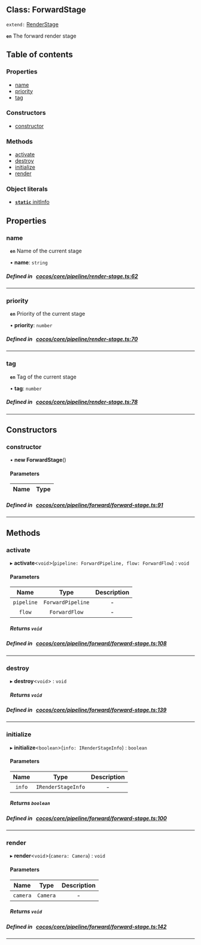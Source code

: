 
## Class: ForwardStage


`extend:`
[RenderStage](docs/en/pipeline/Class/RenderStage.md)










**`en`** The forward render stage


<div class="table-of-content">
<h2>Table of contents</h2>


### Properties

- [ name](#name)
- [ priority](#priority)
- [ tag](#tag)

### Constructors

- [ constructor](#constructor)

### Methods

- [ activate](#activate)
- [ destroy](#destroy)
- [ initialize](#initialize)
- [ render](#render)

### Object literals

- [ **`static`**  initInfo](#initInfo)
</div>

## Properties


### name
<div style="margin-left: 10px;">



**`en`** Name of the current stage




•  **name**:
 ``string`` 
</div>

##### Defined in &nbsp;   [cocos/core/pipeline/render-stage.ts:62](https://github.com/cocos-creator/engine/blob/c7bf6b8a9/cocos/core/pipeline/render-stage.ts#L62)&nbsp;


___


### priority
<div style="margin-left: 10px;">



**`en`** Priority of the current stage




•  **priority**:
 ``number`` 
</div>

##### Defined in &nbsp;   [cocos/core/pipeline/render-stage.ts:70](https://github.com/cocos-creator/engine/blob/c7bf6b8a9/cocos/core/pipeline/render-stage.ts#L70)&nbsp;


___


### tag
<div style="margin-left: 10px;">



**`en`** Tag of the current stage




•  **tag**:
 ``number`` 
</div>

##### Defined in &nbsp;   [cocos/core/pipeline/render-stage.ts:78](https://github.com/cocos-creator/engine/blob/c7bf6b8a9/cocos/core/pipeline/render-stage.ts#L78)&nbsp;


___

<!---->
## Constructors


### constructor
<div style="margin-left: 10px;">

• **new ForwardStage**()

#### Parameters

| Name | Type |
| :------ | :------ |
</div>

##### Defined in &nbsp;   [cocos/core/pipeline/forward/forward-stage.ts:91](https://github.com/cocos-creator/engine/blob/c7bf6b8a9/cocos/core/pipeline/forward/forward-stage.ts#L91)&nbsp;


---

<!---->
## Methods

### activate

<div style="margin-left: 10px;">

▸   **activate**<`void`\>(`pipeline: ForwardPipeline, flow: ForwardFlow`) : `void`



#### Parameters

| Name | Type | Description |
| :------: | :------: | :------: |
| `pipeline` | `ForwardPipeline` | - |
| `flow` | `ForwardFlow` | - |


##### Returns `void`
</div>

##### Defined in &nbsp;   [cocos/core/pipeline/forward/forward-stage.ts:108](https://github.com/cocos-creator/engine/blob/c7bf6b8a9/cocos/core/pipeline/forward/forward-stage.ts#L108)&nbsp;
___
### destroy

<div style="margin-left: 10px;">

▸   **destroy**<`void`\> : `void`




##### Returns `void`
</div>

##### Defined in &nbsp;   [cocos/core/pipeline/forward/forward-stage.ts:139](https://github.com/cocos-creator/engine/blob/c7bf6b8a9/cocos/core/pipeline/forward/forward-stage.ts#L139)&nbsp;
___
### initialize

<div style="margin-left: 10px;">

▸   **initialize**<`boolean`\>(`info: IRenderStageInfo`) : `boolean`



#### Parameters

| Name | Type | Description |
| :------: | :------: | :------: |
| `info` | `IRenderStageInfo` | - |


##### Returns `boolean`
</div>

##### Defined in &nbsp;   [cocos/core/pipeline/forward/forward-stage.ts:100](https://github.com/cocos-creator/engine/blob/c7bf6b8a9/cocos/core/pipeline/forward/forward-stage.ts#L100)&nbsp;
___
### render

<div style="margin-left: 10px;">

▸   **render**<`void`\>(`camera: Camera`) : `void`



#### Parameters

| Name | Type | Description |
| :------: | :------: | :------: |
| `camera` | `Camera` | - |


##### Returns `void`
</div>

##### Defined in &nbsp;   [cocos/core/pipeline/forward/forward-stage.ts:142](https://github.com/cocos-creator/engine/blob/c7bf6b8a9/cocos/core/pipeline/forward/forward-stage.ts#L142)&nbsp;
___
<!---->
<!---->



